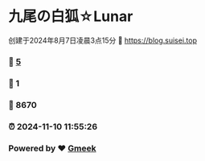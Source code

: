 # 九尾の白狐☆Lunar
创建于2024年8月7日凌晨3点15分 :link: https://blog.suisei.top 
### :page_facing_up: [5](https://blog.suisei.top/tag.html) 
### :speech_balloon: 1 
### :hibiscus: 8670 
### :alarm_clock: 2024-11-10 11:55:26 
### Powered by :heart: [Gmeek](https://github.com/Meekdai/Gmeek)
